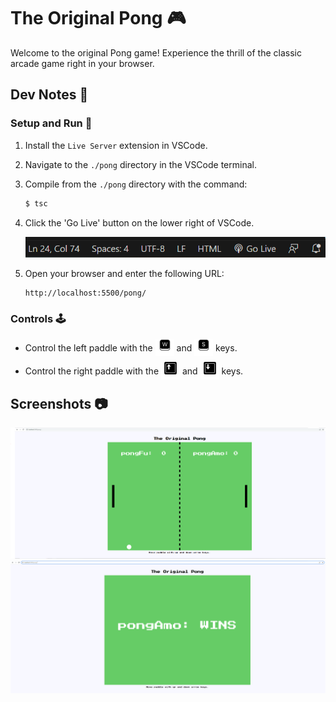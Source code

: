 # The Original Pong :video_game:

Welcome to the original Pong game! Experience the thrill of the classic arcade game right in your browser.

## Dev Notes :memo:

### Setup and Run :rocket:

1. Install the `Live Server` extension in VSCode.

2. Navigate to the `./pong` directory in the VSCode terminal.

3. Compile from the `./pong` directory with the command:
    ```bash
    $ tsc
    ```

4. Click the 'Go Live' button on the lower right of VSCode.

    ![LiveAction Button](./readme_assets/golive_button.png)

5. Open your browser and enter the following URL:

    ```
    http://localhost:5500/pong/
    ```

### Controls :joystick:

- Control the left paddle with the <span style="background-color:white; padding:5px;"><img src="./readme_assets/w_key.png" width="20"/></span> and <span style="background-color:white; padding:5px;"><img src="./readme_assets/s_key.png" width="20"/></span> keys.

- Control the right paddle with the <span style="background-color:white; padding:5px;"><img src="./readme_assets/arrow_up_key.png" width="20"/></span> and <span style="background-color:white; padding:5px;"><img src="./readme_assets/arrow_down_key.png" width="20"/></span> keys.

## Screenshots :camera:

![Game Screenshot](./readme_assets/game_screenshot0.png)
![Game Screenshot](./readme_assets/game_screenshot1.png)

